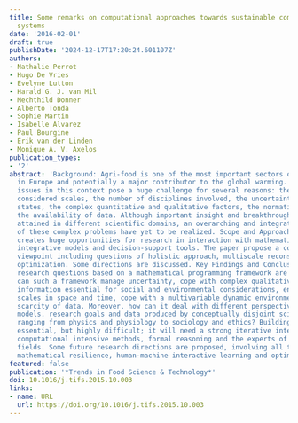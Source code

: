 ```yaml
---
title: Some remarks on computational approaches towards sustainable complex agri-food
  systems
date: '2016-02-01'
draft: true
publishDate: '2024-12-17T17:20:24.601107Z'
authors:
- Nathalie Perrot
- Hugo De Vries
- Evelyne Lutton
- Harald G. J. van Mil
- Mechthild Donner
- Alberto Tonda
- Sophie Martin
- Isabelle Alvarez
- Paul Bourgine
- Erik van der Linden
- Monique A. V. Axelos
publication_types:
- '2'
abstract: 'Background: Agri-food is one of the most important sectors of the industry
  in Europe and potentially a major contributor to the global warming. Sustainability
  issues in this context pose a huge challenge for several reasons: the variety of
  considered scales, the number of disciplines involved, the uncertainties, the out-of-equilibrium
  states, the complex quantitative and qualitative factors, the normative issues and
  the availability of data. Although important insight and breakthroughs have been
  attained in different scientific domains, an overarching and integrated analysis
  of these complex problems have yet to be realized. Scope and Approach: This context
  creates huge opportunities for research in interaction with mathematical programming,
  integrative models and decision-support tools. The paper propose a computational
  viewpoint including questions of holistic approach, multiscale reconstruction and
  optimization. Some directions are discussed. Key Findings and Conclusions: Several
  research questions based on a mathematical programming framework are emerging: how
  can such a framework manage uncertainty, cope with complex qualitative and quantitative
  information essential for social and environmental considerations, encompass diverse
  scales in space and time, cope with a multivariable dynamic environment and with
  scarcity of data. Moreover, how can it deal with different perspectives, types of
  models, research goals and data produced by conceptually disjoint scientific disciplines,
  ranging from physics and physiology to sociology and ethics? Building models is
  essential, but highly difficult; it will need a strong iterative interaction combining
  computational intensive methods, formal reasoning and the experts of the different
  fields. Some future research directions are proposed, involving all those dimensions:
  mathematical resilience, human-machine interactive learning and optimization techniques.'
featured: false
publication: '*Trends in Food Science & Technology*'
doi: 10.1016/j.tifs.2015.10.003
links:
- name: URL
  url: https://doi.org/10.1016/j.tifs.2015.10.003
---
```


